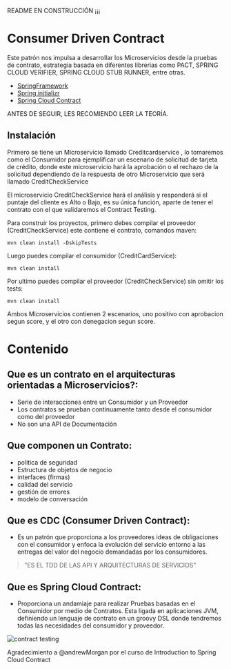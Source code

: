 README EN CONSTRUCCIÓN ¡¡¡


# Consumer Driven Contract

Este patrón nos impulsa a desarrollar los Microservicios desde la pruebas de contrato, estrategia basada en diferentes librerias como PACT, SPRING CLOUD VERIFIER, SPRING CLOUD STUB RUNNER, entre otras. 

- [SpringFramework](https://spring.io/)
- [Spring initializr](https://start.spring.io/)
- [Spring Cloud Contract](https://spring.io/projects/spring-cloud-contract)


ANTES DE SEGUIR, LES RECOMIENDO LEER LA TEORÍA.

## Instalación

Primero se tiene un Microservicio llamado Creditcardservice ,  lo tomaremos como el Consumidor para ejemplificar un escenario de solicitud de tarjeta de crédito, donde este microservicio hará la aprobación o el rechazo de la solicitud dependiendo de la respuesta de otro Microservicio que será llamado CreditCheckService 

El microservicio CreditCheckService hará el análisis y responderá si el puntaje del cliente es Alto o Bajo, es su única función, aparte de tener el contrato con el que validaremos el Contract Testing.


Para construir los proyectos, primero debes compilar el proveedor (CreditCheckService) este contiene el contrato, comandos maven:

```
mvn clean install -DskipTests
```

Luego puedes compilar el consumidor (CreditCardService):

```
mvn clean install
```
Por ultimo puedes compilar el proveedor (CreditCheckService) sin omitir los tests:

```
mvn clean install
```

Ambos Microservicios contienen 2 escenarios, uno positivo con aprobacion segun score, y el otro con denegacion segun score.

# Contenido

## Que es un contrato en el arquitecturas orientadas a Microservicios?:

  - Serie de interacciones entre un Consumidor y un Proveedor
  - Los contratos se prueban continuamente tanto desde el consumidor como del proveedor
  - No son una API de Documentación
  
## Que componen un Contrato:
  - politica de seguridad
  - Estructura de objetos de negocio
  - interfaces (firmas)
  - calidad del servicio
  - gestión de errores
  - modelo de conversación
  
## Que es CDC (Consumer Driven Contract):
  - Es un patrón que proporciona a los proveedores ideas de obligaciones con el consumidor y enfoca la evolución del servicio entorno a las entregas del valor del negocio demandadas por los consumidores.
   > "ES EL TDD DE LAS API Y ARQUITECTURAS DE SERVICIOS"
  
## Que es Spring Cloud Contract:
  - Proporciona un andamiaje para realizar Pruebas basadas en el Consumidor por medio de Contratos. Esta ligada en aplicaciones JVM, definiendo un lenguaje de contrato en un groovy DSL donde tendremos todas las necesidades del consumidor y proveedor.
  

![contract testing](https://www.xenonstack.com/wp-content/uploads/xenonstack-contract-testing.png)




Agradecimiento a @andrewMorgan por el curso de Introduction to Spring Cloud Contract




